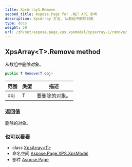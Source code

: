 ```yaml
---
title: XpsArray1.Remove
second_title: Aspose.Page for .NET API 参考
description: XpsArray 方法. 从数组中删除对象
type: docs
weight: 50
url: /zh/net/aspose.page.xps.xpsmodel/xpsarray-1/remove/
---
```

## XpsArray&lt;T&gt;.Remove method

从数组中删除对象。

```csharp
public T Remove(T obj)
```

| 范围 | 类型 | 描述 |
| --- | --- | --- |
| obj | T | 要删除的对象。 |

### 返回值

删除的对象。

### 也可以看看

* class [XpsArray&lt;T&gt;](../)
* 命名空间 [Aspose.Page.XPS.XpsModel](../../xpsarray-1/)
* 部件 [Aspose.Page](../../../)


